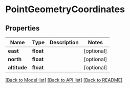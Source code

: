# PointGeometryCoordinates

## Properties

| Name         | Type      | Description | Notes      |
| ------------ | --------- | ----------- | ---------- |
| **east**     | **float** |             | [optional] |
| **north**    | **float** |             | [optional] |
| **altitude** | **float** |             | [optional] |

[[Back to Model list]](../README.md#documentation-for-models) [[Back to API list]](../README.md#documentation-for-api-endpoints) [[Back to README]](../README.md)
